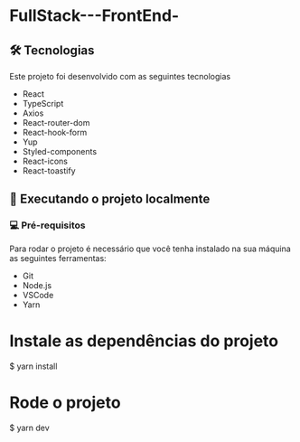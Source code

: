 # FullStack---FrontEnd-

## 🛠️ Tecnologias
 Este projeto foi desenvolvido com as seguintes tecnologias
- React
- TypeScript
- Axios
- React-router-dom
- React-hook-form
- Yup
- Styled-components
- React-icons
- React-toastify

## 🚀 Executando o projeto localmente

### 💻 Pré-requisitos
Para rodar o projeto é necessário que você tenha instalado na sua máquina as seguintes ferramentas:
- Git
- Node.js
- VSCode
- Yarn

# Instale as dependências do projeto 
$ yarn install

# Rode o projeto
$ yarn dev
